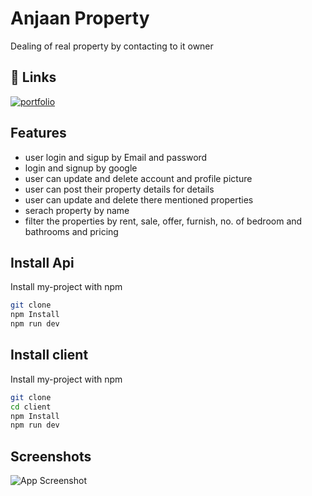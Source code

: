 
# Anjaan Property

Dealing of real property by contacting to it owner 



## 🔗 Links
[![portfolio](https://img.shields.io/badge/live-000?style=for-the-badge&logoColor=white)](https://anjaan-property.vercel.app/)



## Features

- user login and sigup by Email and password
- login and signup by google
- user can update and delete account and profile picture
- user can post their property details for details
- user can update and delete there mentioned properties
- serach property by name
- filter the properties by rent, sale, offer, furnish, no. of bedroom and bathrooms and pricing




##  Install Api

Install my-project with npm

```bash
git clone
npm Install
npm run dev
```


##  Install client

Install my-project with npm

```bash
git clone
cd client
npm Install
npm run dev
```
    
## Screenshots

![App Screenshot](https://res.cloudinary.com/dngrtoqfe/image/upload/v1698291670/website/fuycmti2p9q6v8ooklld.png)

